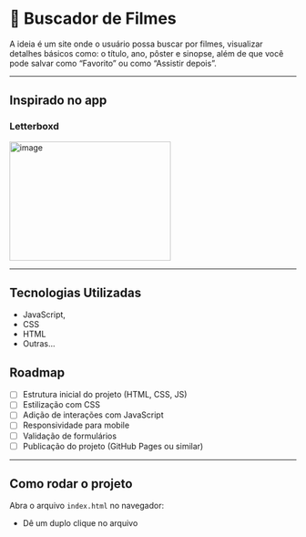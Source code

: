 # 📱 Buscador de Filmes

A ideia é um site onde o usuário possa buscar por filmes, visualizar detalhes básicos
como: o título, ano, pôster e sinopse, além de que você pode salvar como “Favorito” ou
como “Assistir depois”.



---

## Inspirado no app

### Letterboxd

<img width="283" height="209" alt="image" src="https://github.com/user-attachments/assets/4f1b1053-b873-4ded-bc27-915f51e137cd" />


---

## Tecnologias Utilizadas

- JavaScript,
- CSS
- HTML
- Outras...

## Roadmap

- [ ] Estrutura inicial do projeto (HTML, CSS, JS)
- [ ] Estilização com CSS
- [ ] Adição de interações com JavaScript
- [ ] Responsividade para mobile
- [ ] Validação de formulários
- [ ] Publicação do projeto (GitHub Pages ou similar)
---

## Como rodar o projeto

Abra o arquivo `index.html` no navegador:

- Dê um duplo clique no arquivo

